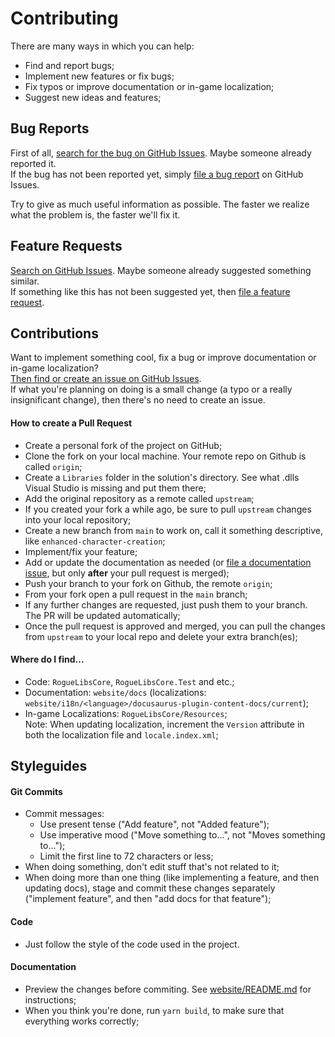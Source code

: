 # Contributing

There are many ways in which you can help:
- Find and report bugs;
- Implement new features or fix bugs;
- Fix typos or improve documentation or in-game localization;
- Suggest new ideas and features;

## Bug Reports

First of all, [search for the bug on GitHub Issues](https://github.com/Abbysssal/RogueLibs/issues?q=label%3Abug). Maybe someone already reported it.  
If the bug has not been reported yet, simply [file a bug report](https://github.com/Abbysssal/RogueLibs/issues/new?assignees=Abbysssal&labels=bug&template=bug_report.yml&title=%5BBug%5D+) on GitHub Issues.

Try to give as much useful information as possible. The faster we realize what the problem is, the faster we'll fix it.

## Feature Requests

[Search on GitHub Issues](https://github.com/Abbysssal/RogueLibs/issues?q=label%3Aenhancement). Maybe someone already suggested something similar.  
If something like this has not been suggested yet, then [file a feature request](https://github.com/Abbysssal/RogueLibs/issues/new?assignees=Abbysssal&labels=feature&template=feature_request.yml&title=%5BFeature%5D+).

## Contributions

Want to implement something cool, fix a bug or improve documentation or in-game localization?  
[Then find or create an issue on GitHub Issues](https://github.com/Abbysssal/RogueLibs/issues?q=is%3Aissue).  
If what you're planning on doing is a small change (a typo or a really insignificant change), then there's no need to create an issue.

#### How to create a Pull Request

- Create a personal fork of the project on GitHub;
- Clone the fork on your local machine. Your remote repo on Github is called `origin`;
- Create a `Libraries` folder in the solution's directory. See what .dlls Visual Studio is missing and put them there;
- Add the original repository as a remote called `upstream`;
- If you created your fork a while ago, be sure to pull `upstream` changes into your local repository;
- Create a new branch from `main` to work on, call it something descriptive, like `enhanced-character-creation`;
- Implement/fix your feature;
- Add or update the documentation as needed (or [file a documentation issue](https://github.com/Abbysssal/RogueLibs/issues/new?assignees=Abbysssal&labels=documentation&template=documentation.yml&title=%5BDocumentation%5D+), but only **after** your pull request is merged);
- Push your branch to your fork on Github, the remote `origin`;
- From your fork open a pull request in the `main` branch;
- If any further changes are requested, just push them to your branch. The PR will be updated automatically;
- Once the pull request is approved and merged, you can pull the changes from `upstream` to your local repo and delete your extra branch(es);

#### Where do I find...

- Code: `RogueLibsCore`, `RogueLibsCore.Test` and etc.;
- Documentation: `website/docs` (localizations: `website/i18n/<language>/docusaurus-plugin-content-docs/current`);
- In-game Localizations: `RogueLibsCore/Resources`;  
  Note: When updating localization, increment the `Version` attribute in both the localization file and `locale.index.xml`;

## Styleguides

#### Git Commits
- Commit messages:
  - Use present tense ("Add feature", not "Added feature");
  - Use imperative mood ("Move something to...", not "Moves something to...");
  - Limit the first line to 72 characters or less;
- When doing something, don't edit stuff that's not related to it;
- When doing more than one thing (like implementing a feature, and then updating docs), stage and commit these changes separately ("implement feature", and then "add docs for that feature");

#### Code
- Just follow the style of the code used in the project.

#### Documentation
- Preview the changes before commiting. See [website/README.md](https://github.com/Abbysssal/RogueLibs/blob/main/website/README.md) for instructions;
- When you think you're done, run `yarn build`, to make sure that everything works correctly;
